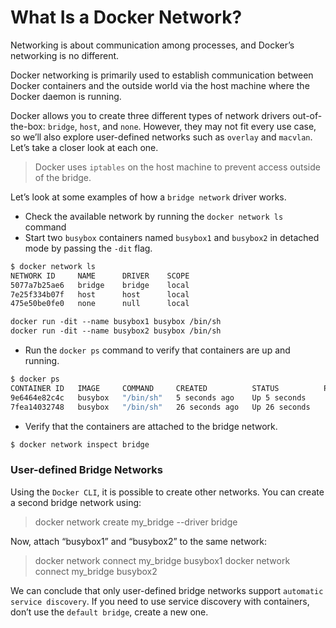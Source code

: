 # What Is a Docker Network?

Networking is about communication among processes, and Docker’s networking is no different.

Docker networking is primarily used to establish communication between Docker containers and the outside world via the host machine where the Docker daemon is running.

Docker allows you to create three different types of network drivers out-of-the-box: `bridge`, `host`, and `none`. However, they may not fit every use case, so we’ll also explore user-defined networks such as `overlay` and `macvlan`. Let’s take a closer look at each one.

> Docker uses `iptables` on the host machine to prevent access outside of the bridge.

Let’s look at some examples of how a `bridge network` driver works.

- Check the available network by running the `docker network ls` command
- Start two `busybox` containers named `busybox1` and `busybox2` in detached mode by passing the `-dit` flag.

```Dockerfile
$ docker network ls
NETWORK ID     NAME      DRIVER    SCOPE
5077a7b25ae6   bridge    bridge    local
7e25f334b07f   host      host      local
475e50be0fe0   none      null      local
```

```dockerfile
docker run -dit --name busybox1 busybox /bin/sh
docker run -dit --name busybox2 busybox /bin/sh
```

- Run the `docker ps` command to verify that containers are up and running.

```Dockerfile
$ docker ps
CONTAINER ID   IMAGE     COMMAND     CREATED          STATUS          PORTS     NAMES
9e6464e82c4c   busybox   "/bin/sh"   5 seconds ago    Up 5 seconds              busybox2
7fea14032748   busybox   "/bin/sh"   26 seconds ago   Up 26 seconds             busybox1
```

- Verify that the containers are attached to the bridge network.

```Dockerfile
$ docker network inspect bridge
```

### User-defined Bridge Networks

Using the `Docker CLI`, it is possible to create other networks. You can create a second bridge network using:

> docker network create my_bridge --driver bridge

Now, attach “busybox1” and “busybox2” to the same network:

> docker network connect my_bridge busybox1
> docker network connect my_bridge busybox2

We can conclude that only user-defined bridge networks support `automatic service discovery`. If you need to use service discovery with containers, don’t use the `default bridge`, create a new one.
